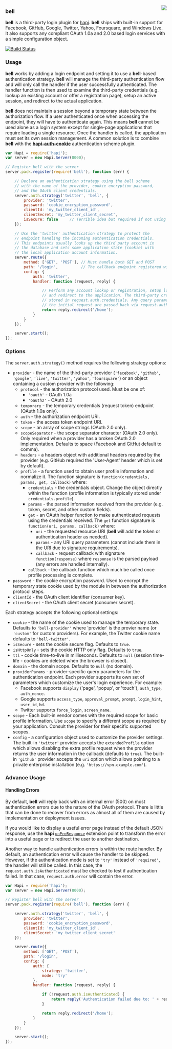 <a href="https://github.com/spumko"><img src="https://raw.github.com/spumko/spumko/master/images/from.png" align="right" /></a>
### **bell**

**bell** is a third-party login plugin for [hapi](https://github.com/spumko/hapi). **bell** ships with built-in support for Facebook, GitHub,
Google, Twitter, Yahoo, Foursquare, and Windows Live. It also supports any compliant OAuth 1.0a and 2.0 based login services with a simple
configuration object.

[![Build Status](https://secure.travis-ci.org/spumko/bell.png)](http://travis-ci.org/spumko/bell)

### Usage

**bell** works by adding a login endpoint and setting it to use a **bell**-based authentication strategy. **bell** will manage the third-party
authentication flow and will only call the handler if the user successfully authenticated. The handler function is then used to examine the
third-party credentials (e.g. lookup an existing account or offer a registration page), setup an active session, and redirect to the actual
application.

**bell** does not maintain a session beyond a temporary state between the authorization flow. If a user authenticated once when accessing the
endpoint, they will have to authenticate again. This means **bell** cannot be used alone as a login system except for single-page applications
that require loading a single resource. Once the handler is called, the application must set its own session management. A common solution is to
combine **bell** with the [**hapi-auth-cookie**](https://github.com/spumko/hapi-auth-cookie) authentication scheme plugin.

```javascript
var Hapi = require('hapi');
var server = new Hapi.Server(8000);

// Register bell with the server
server.pack.register(require('bell'), function (err) {

    // Declare an authentication strategy using the bell scheme
    // with the name of the provider, cookie encryption password,
    // and the OAuth client credentials.
    server.auth.strategy('twitter', 'bell', {
        provider: 'twitter',
        password: 'cookie_encryption_password',
        clientId: 'my_twitter_client_id',
        clientSecret: 'my_twitter_client_secret',
        isSecure: false     // Terrible idea but required if not using HTTPS
    });

    // Use the 'twitter' authentication strategy to protect the
    // endpoint handling the incoming authentication credentials.
    // This endpoints usually looks up the third party account in
    // the database and sets some application state (cookie) with
    // the local application account information.
    server.route({
        method: ['GET', 'POST'], // Must handle both GET and POST
        path: '/login',          // The callback endpoint registered with the provider
        config: {
            auth: 'twitter',
            handler: function (request, reply) {

                // Perform any account lookup or registration, setup local session,
                // and redirect to the application. The third-party credentials are
                // stored in request.auth.credentials. Any query parameters from
                // the initial request are passed back via request.auth.credentials.query.
                return reply.redirect('/home');
            }
        }
    });

    server.start();
});
```

### Options

The `server.auth.strategy()` method requires the following strategy options:
- `provider` - the name of the third-party provider (`'facebook'`, `'github'`, `'google'`, `'live'`, `'twitter'`, `'yahoo'`, `'foursquare'`)
  or an object containing a custom provider with the following:
    - `protocol` - the authorization protocol used. Must be one of:
        - `'oauth'` - OAuth 1.0a
        - `'oauth2'` - OAuth 2.0
    - `temporary` - the temporary credentials (request token) endpoint (OAuth 1.0a only).
    - `auth` - the authorization endpoint URI.
    - `token` - the access token endpoint URI.
    - `scope` - an array of scope strings (OAuth 2.0 only).
    - `scopeSeparator` - the scope separator character (OAuth 2.0 only). Only required when a provider has a broken OAuth 2.0 implementation.
      Defaults to space (Facebook and GitHut default to comma).
    - `headers` - a headers object with additional headers required by the provider (e.g. GitHub required the 'User-Agent' header which is
      set by default).
    - `profile` - a function used to obtain user profile information and normalize it. The function signature is
      `function(credentials, params, get, callback)` where:
        - `credentials` - the credentials object. Change the object directly within the function (profile information is typically stored
          under `credentials.profile`).
        - `params` - the parsed information received from the provider (e.g. token, secret, and other custom fields).
        - `get` - an OAuth helper function to make authenticated requests using the credentials received. The `get` function signature
          is `function(uri, params, callback)` where:
            - `uri` - the requested resource URI (**bell** will add the token or authentication header as needed).
            - `params` - any URI query parameters (cannot include them in the URI due to signature requirements).
            - `callback` - request callback with signature `function(response)` where `response` is the parsed payload (any errors are
              handled internally).
        - `callback` - the callback function which much be called once profile processing is complete.
- `password` - the cookie encryption password. Used to encrypt the temporary state cookie used by the module in between the authorization
  protocol steps.
- `clientId` - the OAuth client identifier (consumer key).
- `clientSecret` - the OAuth client secret (consumer secret).

Each strategy accepts the following optional settings:
- `cookie` - the name of the cookie used to manage the temporary state. Defaults to `'bell-provider'` where 'provider' is the provier name
  (or `'custom'` for custom providers). For example, the Twitter cookie name defaults to `'bell-twitter'`.
- `isSecure` - sets the cookie secure flag. Defaults to `true`.
- `isHttpOnly` - sets the cookie HTTP only flag. Defaults to `true`.
- `ttl` - cookie time-to-live in milliseconds. Defaults to `null` (session time-life - cookies are deleted when the browser is closed).
- `domain` - the domain scope. Defaults to `null` (no domain).
- `providerParams` - provider-specific query parameters for the authentication endpoint. Each provider supports its own set of parameters
  which customize the user's login experience. For example:
    - Facebook supports `display` ('page', 'popup', or 'touch'), `auth_type`, `auth_nonce`.
    - Google supports `access_type`, `approval_prompt`, `prompt`, `login_hint`, `user_id`, `hd`.
    - Twitter supports `force_login`, `screen_name`.
- `scope` - Each built-in vendor comes with the required scope for basic profile information. Use `scope` to specify a different scope
  as required by your application. Consult the provider for their specific supported scopes.
- `config` - a configuration object used to customize the provider settings. The built-in `'twitter'` provider accepts the `extendedProfile`
  option which allows disabling the extra profile request when the provider returns the user information in the callback (defaults to `true`).
  The built-in `'github'` provider accepts the `uri` option which allows pointing to a private enterprise installation
  (e.g. `'https://vpn.example.com'`).

### Advance Usage

#### Handling Errors

By default, **bell** will reply back with an internal error (500) on most authentication errors due to the nature of the OAuth protocol.
There is little that can be done to recover from errors as almost all of them are caused by implementation or deployment issues.

If you would like to display a useful error page instead of the default JSON response, use the **hapi**
[`onPreResponse`](https://github.com/spumko/hapi/blob/master/docs/Reference.md#error-transformation) extension point to transform the
error into a useful page or to redirect the user to another destination.

Another way to handle authentication errors is within the route handler. By default, an authentication error will cause the handler to be
skipped. However, if the authentication mode is set to `'try'` instead of `'required'`, the handler will still be called. In this case,
the `request.auth.isAuthenticated` must be checked to test if authentication failed. In that case, `request.auth.error` will contain the error.

```javascript
var Hapi = require('hapi');
var server = new Hapi.Server(8000);

// Register bell with the server
server.pack.register(require('bell'), function (err) {

    server.auth.strategy('twitter', 'bell', {
        provider: 'twitter',
        password: 'cookie_encryption_password',
        clientId: 'my_twitter_client_id',
        clientSecret: 'my_twitter_client_secret'
    });

    server.route({
        method: ['GET', 'POST'],
        path: '/login',
        config: {
            auth: {
                strategy: 'twitter',
                mode: 'try'
            },
            handler: function (request, reply) {

                if (!request.auth.isAuthenticated) {
                    return reply('Authentication failed due to: ' + request.auth.error.message);
                }

                return reply.redirect('/home');
            }
        }
    });

    server.start();
});
```


